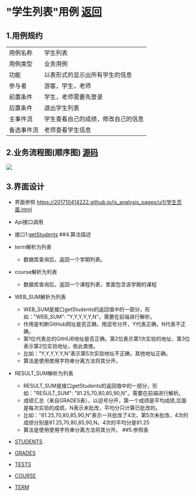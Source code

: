 # "学生列表"用例  [返回](../README.md)
## 1.用例规约
<table>
<tr>
 <td>用例名称</td>
 <td>学生列表</td>
</tr>
<tr>
 <td>用例类型</td>
 <td>业务用例</td>
</tr>
<tr>
 <td>功能</td>
 <td>以表形式的显示出所有学生的信息</td>
</tr>
<tr>
 <td>参与者</td>
 <td>游客，学生，老师</td>
</tr>
<tr>
 <td>前置条件</td>
 <td>学生，老师需要先登录</td>
</tr>
<tr>
 <td>后置条件</td>
 <td>退出学生列表</td>
</tr>
<tr>
 <td>主事件流</td>
 <td>学生查看自己的成绩，修改自己的信息</td>
</tr>
<tr>
 <td>备选事件流</td>
 <td>老师查看学生信息</td>
</tr>
</table>

## 2.业务流程图(顺序图)  [源码](../源码/3.puml)
![](../.README_images/4.png)
## 3.界面设计
- 界面参照 https://201710414222.github.io/is_analysis_pages/ui1/学生页面.html
- Api接口调用
 - 接口1:[getStudents](../接口/getStudents.md)
##4.算法描述

- term解析为列表 
  - 数据库查询后，返回一个学期列表。
 
- course解析为列表 
  - 数据库查询后，返回一个课程列表，里面包含该学期的课程
 
- WEB_SUM解析为列表  
  - WEB_SUM是接口getStudents的返回值中的一部分，形如："WEB_SUM": "Y,Y,Y,Y,Y,N"。需要在前端进行解析。  
  - 作用是判断GitHub网址是否正确，用逗号分开，Y代表正确，N代表不正确。  
  - 第1位代表总的GitHUB地址是否正确，第2位表示第1次实验的地址，第3位表示第2位实验地址，依此类推。
  - 比如：“Y,Y,Y,Y,Y,N”表示第5次实验地址不正确，其他地址正确。  
  - 算法是使用使用字符串分离方法将其分开。
  
- RESULT_SUM解析为列表
    - RESULT_SUM是接口getStudents的返回值中的一部分，形如："RESULT_SUM": "81.25,70,80,85,90,N"。需要在前端进行解析。
    - 成绩汇总（来自GRADES表），以逗号分开，第一个成绩是平均成绩,后面是每次实验的成绩，N表示未批改，平均分只计算已批改的。    
    - 比如：“81.25,70,80,85,90,N”表示一共批改了4次，第5次未批改，4次的成绩分别是81.25,70,80,85,90,N，4次的平均分是81.25
    - 算法是使用使用字符串分离方法将其分开。
##5.参照表
- [STUDENTS](../数据库设计.md)
- [GRADES](../数据库设计.md)
- [TESTS](../数据库设计.md)
- [COURSE](../数据库设计.md)
- [TERM](../数据库设计.md)